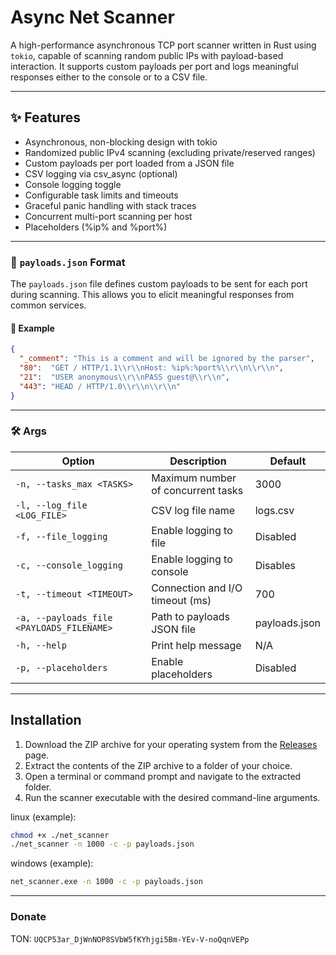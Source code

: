 # Async Net Scanner

A high-performance asynchronous TCP port scanner written in Rust using `tokio`, capable of scanning random public IPs with payload-based interaction. It supports custom payloads per port and logs meaningful responses either to the console or to a CSV file.

---
## ✨ Features

- Asynchronous, non-blocking design with tokio
- Randomized public IPv4 scanning (excluding private/reserved ranges)
- Custom payloads per port loaded from a JSON file
- CSV logging via csv_async (optional)
- Console logging toggle
- Configurable task limits and timeouts
- Graceful panic handling with stack traces
- Concurrent multi-port scanning per host
- Placeholders (%ip% and %port%)

---


### 📄 `payloads.json` Format

The `payloads.json` file defines custom payloads to be sent for each port during scanning. This allows you to elicit meaningful responses from common services.

#### 🧾 Example

```json
{
  "_comment": "This is a comment and will be ignored by the parser",
  "80":  "GET / HTTP/1.1\\r\\nHost: %ip%:%port%\\r\\n\\r\\n",
  "21":  "USER anonymous\\r\\nPASS guest@\\r\\n",
  "443": "HEAD / HTTP/1.0\\r\\n\\r\\n"
}
```
---
### 🛠️ Args


| Option                                    | Description                        | Default       |
|-------------------------------------------|------------------------------------|---------------|
| `-n, --tasks_max <TASKS>`                 | Maximum number of concurrent tasks | 3000          |
| `-l, --log_file <LOG_FILE>`               | CSV log file name                  | logs.csv      |
| `-f, --file_logging`                      | Enable logging to file             | Disabled      |
| `-c, --console_logging`                   | Enable logging to console          | Disables      |
| `-t, --timeout <TIMEOUT>`                 | Connection and I/O timeout (ms)    | 700           |
| `-a, --payloads_file <PAYLOADS_FILENAME>` | Path to payloads JSON file         | payloads.json |
| `-h, --help`                              | Print help message                 | N/A           |
| `-p, --placeholders`                      | Enable placeholders                | Disabled      |
---
## Installation

1. Download the ZIP archive for your operating system from the [Releases](#) page.
2. Extract the contents of the ZIP archive to a folder of your choice.
3. Open a terminal or command prompt and navigate to the extracted folder.
4. Run the scanner executable with the desired command-line arguments.

linux (example):
```bash
chmod +x ./net_scanner
./net_scanner -n 1000 -c -p payloads.json
```

windows (example):
```cmd
net_scanner.exe -n 1000 -c -p payloads.json
```
---
### Donate
TON: `UQCP53ar_DjWnNOP8SVbW5fKYhjgi5Bm-YEv-V-noQqnVEPp`
